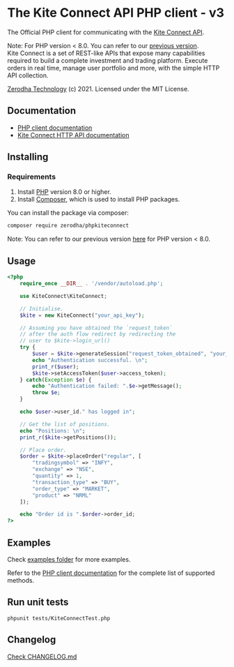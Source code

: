# The Kite Connect API PHP client - v3

The Official PHP client for communicating with the [Kite Connect API](https://kite.trade).<br />

Note: For PHP version < 8.0. You can refer to our [previous version](https://github.com/zerodha/phpkiteconnect/releases/tag/v3.0.0).  
Kite Connect is a set of REST-like APIs that expose many capabilities required to build a complete investment and trading platform. Execute orders in real time, manage user portfolio and more, with the simple HTTP API collection.

[Zerodha Technology](http://zerodha.com) (c) 2021. Licensed under the MIT License.

## Documentation

- [PHP client documentation](https://kite.trade/docs/phpkiteconnect/v3)
- [Kite Connect HTTP API documentation](https://kite.trade/docs/connect/v3)

## Installing

### Requirements

1. Install [PHP](https://www.php.net/manual/en/install.php) version 8.0 or higher.
2. Install [Composer](https://getcomposer.org/download/), which is used to install PHP packages.

You can install the package via composer:

```bash
composer require zerodha/phpkiteconnect
```

Note: You can refer to our previous version [here](https://github.com/zerodha/phpkiteconnect/releases/tag/v3.0.0) for PHP version < 8.0.

## Usage

```php
<?php
    require_once __DIR__ . '/vendor/autoload.php';

    use KiteConnect\KiteConnect;

    // Initialise.
    $kite = new KiteConnect("your_api_key");

    // Assuming you have obtained the `request_token`
    // after the auth flow redirect by redirecting the
    // user to $kite->login_url()
    try {
        $user = $kite->generateSession("request_token_obtained", "your_api_secret");
        echo "Authentication successful. \n";
        print_r($user);
        $kite->setAccessToken($user->access_token);
    } catch(Exception $e) {
        echo "Authentication failed: ".$e->getMessage();
        throw $e;
    }

    echo $user->user_id." has logged in";

    // Get the list of positions.
    echo "Positions: \n";
    print_r($kite->getPositions());

    // Place order.
    $order = $kite->placeOrder("regular", [
        "tradingsymbol" => "INFY",
        "exchange" => "NSE",
        "quantity" => 1,
        "transaction_type" => "BUY",
        "order_type" => "MARKET",
        "product" => "NRML"
    ]);

    echo "Order id is ".$order->order_id;
?>
```

## Examples

Check [examples folder](https://github.com/zerodha/phpkiteconnect/tree/master/examples) for more examples.

Refer to the [PHP client documentation](https://kite.trade/docs/phpkiteconnect/v3) for the complete list of supported methods.

## Run unit tests

```
phpunit tests/KiteConnectTest.php
```

## Changelog

[Check CHANGELOG.md](CHANGELOG.md)
